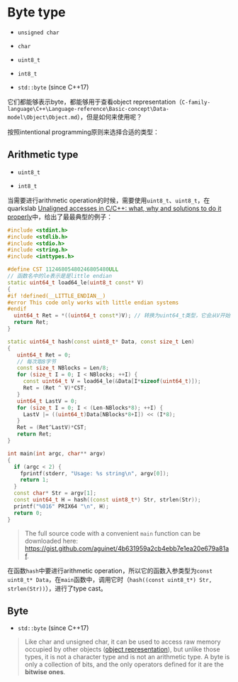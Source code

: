 # Byte type

- `unsigned char`

- `char`

- `uint8_t`

- `int8_t`
- `std::byte` (since C++17)

它们都能够表示byte，都能够用于查看object representation（`C-family-language\C++\Language-reference\Basic-concept\Data-model\Object\Object.md`），但是如何来使用呢？

按照intentional programming原则来选择合适的类型：

## Arithmetic type

- `uint8_t`

- `int8_t`



当需要进行arithmetic operation的时候，需要使用`uint8_t`、`uint8_t`，在quarkslab [Unaligned accesses in C/C++: what, why and solutions to do it properly](https://blog.quarkslab.com/unaligned-accesses-in-cc-what-why-and-solutions-to-do-it-properly.html)中，给出了最最典型的例子：

```c++
#include <stdint.h>
#include <stdlib.h>
#include <stdio.h>
#include <string.h>
#include <inttypes.h>

#define CST 11246805480246805480ULL
// 函数名中的le表示是是little endian
static uint64_t load64_le(uint8_t const* V)
{
#if !defined(__LITTLE_ENDIAN__)
#error This code only works with little endian systems
#endif
  uint64_t Ret = *((uint64_t const*)V); // 转换为uint64_t类型，它会从V开始，读取8个字节的数据
  return Ret;
}

static uint64_t hash(const uint8_t* Data, const size_t Len)
{
   uint64_t Ret = 0;
   // 每次取8字节
   const size_t NBlocks = Len/8;
   for (size_t I = 0; I < NBlocks; ++I) {
     const uint64_t V = load64_le(&Data[I*sizeof(uint64_t)]);
     Ret = (Ret ^ V)*CST;
   }
   uint64_t LastV = 0;
   for (size_t I = 0; I < (Len-NBlocks*8); ++I) {
     LastV |= ((uint64_t)Data[NBlocks*8+I]) << (I*8);
   }
   Ret = (Ret^LastV)*CST;
   return Ret;
}

int main(int argc, char** argv)
{
  if (argc < 2) {
    fprintf(stderr, "Usage: %s string\n", argv[0]);
    return 1;
  }
  const char* Str = argv[1];
  const uint64_t H = hash((const uint8_t*) Str, strlen(Str)); 
  printf("%016" PRIX64 "\n", H);
  return 0;
}
```

> The full source code with a convenient `main` function can be downloaded here: https://gist.github.com/aguinet/4b631959a2cb4ebb7e1ea20e679a81af.

在函数`hash`中要进行arithmetic operation，所以它的函数入参类型为`const uint8_t* Data`，在`main`函数中，调用它时（`hash((const uint8_t*) Str, strlen(Str))`），进行了type cast。

## Byte

- `std::byte`  (since C++17)

> Like char and unsigned char, it can be used to access raw memory occupied by other objects ([object representation](../language/objects.html)), but unlike those types, it is not a character type and is not an arithmetic type. A byte is only a collection of bits, and the only operators defined for it are the **bitwise ones**.